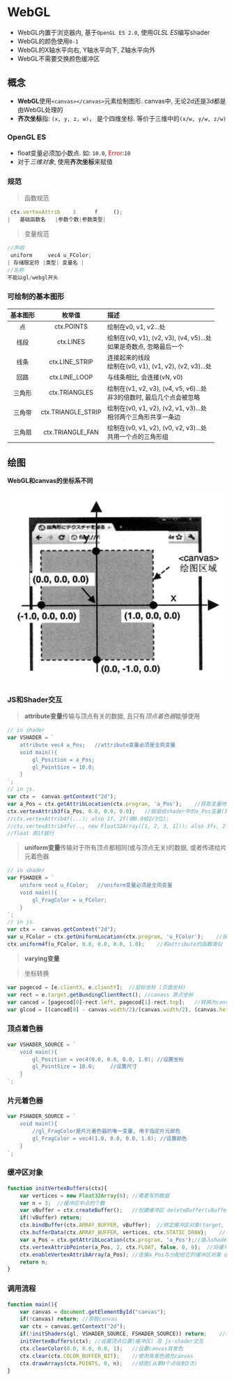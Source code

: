 # WebGL
- WebGL内置于浏览器内, 基于`OpenGL ES 2.0`, 使用*GLSL ES*编写shader
- WebGL的颜色使用`0-1`
- WebGL的X轴水平向右, Y轴水平向下, Z轴水平向外
- WebGL不需要交换颜色缓冲区

## 概念
- **WebGL**使用`<canvas></canvas>`元素绘制图形. canvas中, 无论2d还是3d都是由WebGL处理的
- **齐次坐标**指: `(x, y, z, w)`， 是个四维坐标. 等价于三维中的`(x/w, y/w, z/w)`

### OpenGL ES
- float变量必须加小数点. 如: `10.0`, <span style="color:red">Error</span>:`10`
- 对于*三维对象*, 使用**齐次坐标**来赋值

### 规范

> 函数规范

```js
 ctx.vertexAttrib    3      f     ();
|   基础函数名   |参数个数|参数类型|
```

> 变量规范

```js
//声明
 uniform     vec4 u_FColor;
| 存储限定符 |类型| 变量名 |
//名称
不能以gl/webgl开头
```

### 可绘制的基本图形

|基本图形|枚举值|描述|
|:-:|:-:|:-|
|点|ctx.POINTS|绘制在v0, v1, v2...处|
|线段|ctx.LINES|绘制在(v0, v1), (v2, v3), (v4, v5)...处<br>如果是奇数点, 忽略最后一个|
|线条|ctx.LINE_STRIP|连接起来的线段<br>绘制在(v0, v1), (v1, v2), (v2, v3)...处|
|回路|ctx.LINE_LOOP|与线条相比, 会连接(vN, v0)|
|三角形|ctx.TRIANGLES|绘制在(v1, v2, v3), (v4, v5, v6)...处<br>非3的倍数时, 最后几个点会被忽略|
|三角带|ctx.TRIANGLE_STRIP|绘制在(v0, v1, v2), (v2, v1, v3)...处<br>相邻两个三角形共享一条边|
|三角扇|ctx.TRIANGLE_FAN|绘制在(v0, v1, v2), (v0, v2, v3)...处<br>共用一个点的三角形组|

## 绘图
**WebGL和canvas的坐标系不同**

![webgl/canvas](../assets/webgl-canvas.png)

### JS和Shader交互

> **attribute变量**传输与顶点有关的数据, 且只有*顶点着色器*能够使用

```js
// in shader
var VSHADER = `
    attribute vec4 a_Pos;   //attribute变量必须是全局变量
    void main(){
        gl_Position = a_Pos;
        gl_PointSize = 10.0;
    }
`;
// in js.
var ctx =  canvas.getContext("2d");
var a_Pos = ctx.getAttribLocation(ctx.program, 'a_Pos');    //获取变量地址, 赋值时需要该地址才能赋值成功
ctx.vertexAttrib3f(a_Pos, 0.0, 0.0, 0.0);   //赋值给shader中的a_Pos变量(第四位填1.0)
//ctx.vertexAttrib4f(...); also 1f, 2f(填0.0给2/3位);
//ctx.vertexAttrib4fv(.., new Float32Array([1, 2, 3, 1])); also 3fv, 2fv, 1fv
//float 用1f就行
```

> **uniform变量**传输对于所有顶点都相同(或与顶点无关)的数据, 或者传递给片元着色器

```js
// in shader
var FSHADER = `
    uniform vec4 u_FColor;   //uniform变量必须是全局变量
    void main(){
        gl_FragColor = u_FColor;
    }
`;
// in js.
var ctx =  canvas.getContext("2d");
var u_FColor = ctx.getUniformLocation(ctx.program, 'u_FColor');    //获取变量地址, 赋值时需要该地址才能赋值成功
ctx.uniform4f(u_FColor, 0.0, 0.0, 0.0, 1.0);    //和attribute的函数类似
```

> **varying变量**

> 坐标转换

```js
var pagecod = [e.clientX, e.clientY];  //鼠标坐标 (页面坐标)
var rect = e.target.getBundingClientRect(); //canavs 原点坐标
var cancod = [pagecod[0]-rect.left, pagecod[1]-rect.top];   //转换为canvas坐标
var glcod = [(cancod[0] - canvas.width/2)/(canvas.width/2), (canvas.height/2 - cancod[1])/(canvas.height/2);    //webgl坐标
```


### 顶点着色器
```js
var VSHADER_SOURCE = `
    void main(){
        gl_Position = vec4(0.0, 0.0, 0.0, 1.0); //设置坐标
        gl_PointSize = 10.0;     //设置尺寸
    }
`;
```
### 片元着色器
```js
var FSHADER_SOURCE = `
    void main(){
        //gl_FragColor是片元着色器的唯一变量, 用于指定片元颜色
        gl_FragColor = vec4(1.0, 0.0, 0.0, 1.0); //设置颜色
    }
`;
```
### 缓冲区对象
```js
function initVertexBuffers(ctx){
    var vertices = new Float32Array(6); //需要写的数据
    var n = 3;  //缓冲区中点的个数
    var vBuffer = ctx.createBuffer();   //创建缓冲区 deleteBuffer(vBuffer)
    if(!vBuffer) return;
    ctx.bindBuffer(ctx.ARRAY_BUFFER, vBuffer);  //绑定缓冲区对象(target, buffer)
    ctx.bufferData(ctx.ARRAY_BUFFER, vertices, ctx.STATIC_DRAW);    //写入数据到"缓冲区对应目标"(ctx.ARRAY_BUFFER)
    var a_Pos = ctx.getAttribLocation(ctx.program, 'a_Pos');//插入shader所需变量
    ctx.vertexAttribPointer(a_Pos, 2, ctx.FLOAT, false, 0, 0);  //将缓冲区对象分配给a_Pos(每2float分配一次)
    ctx.enableVertexAttribArray(a_Pos); //连接a_Pos与分配给它的缓冲区对象 disable...Array();
    return n;
}
```
### 调用流程
```js
function main(){
    var canvas = document.getElementById("canvas");
    if(!canvas) return; //获取canvas
    var ctx = canvas.getContext("2d");
    if(!initShaders(gl, VSHADER_SOURCE, FSHADER_SOURCE)) return;    //初始化着色器
    initVertexBuffers(ctx); //设置顶点位置(缓冲区) 及 js-shader交互
    ctx.clearColor(0.0, 0.0, 0.0, 1);   //设置canvas背景色
    ctx.clear(ctx.COLOR_BUFFER_BIT);    //使用背景色填充canvas
    ctx.drawArrays(ctx.POINTS, 0, n);   //绘图(从第0个点绘制3次)
}
```
